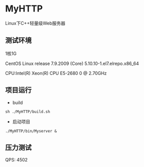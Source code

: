 # MyHTTP
Linux下C++轻量级Web服务器

## 测试环境
1核1G

CentOS Linux release 7.9.2009 (Core) 5.10.10-1.el7.elrepo.x86_64

CPU:Intel(R) Xeon(R) CPU E5-2680 0 @ 2.70GHz

## 项目运行
- build
```
sh ./MyHTTP/build.sh
```

- 启动项目
```
./MyHTTP/bin/Myserver &
```

## 压力测试
QPS: 4502
